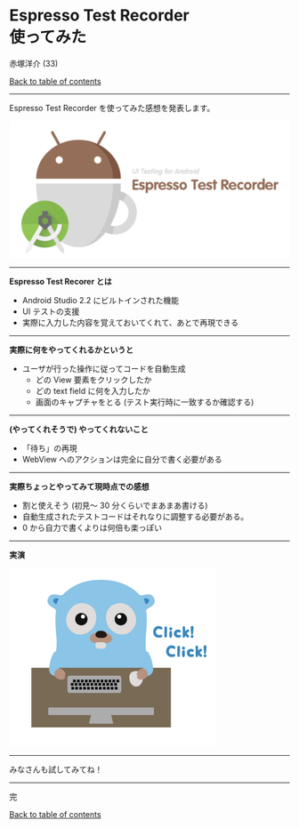 Espresso Test Recorder<br>使ってみた
=======================

赤塚洋介 (33)

>>>

[Back to table of contents](./index.html)

---

Espresso Test Recorder を使ってみた感想を発表します。

<img src="./materials/espresso/espresso_test_recorder.png" style="background:none; border:none; box-shadow:none;">

---

**Espresso Test Recorer とは**

* Android Studio 2.2 にビルトインされた機能
* UI テストの支援
* 実際に入力した内容を覚えておいてくれて、あとで再現できる

---

**実際に何をやってくれるかというと**

* ユーザが行った操作に従ってコードを自動生成
  * どの View 要素をクリックしたか
  * どの text field に何を入力したか
  * 画面のキャプチャをとる (テスト実行時に一致するか確認する)

---

**(やってくれそうで) やってくれないこと**

* 「待ち」の再現
* WebView へのアクションは完全に自分で書く必要がある

---

**実際ちょっとやってみて現時点での感想**

* 割と使えそう (初見〜 30 分くらいでまあまあ書ける)
* 自動生成されたテストコードはそれなりに調整する必要がある。
* 0 から自力で書くよりは何倍も楽っぽい

---

**実演**

<img src="./materials/espresso/19.png" style="background:none; border:none; box-shadow:none;">

---

みなさんも試してみてね！

---

完

>>>

[Back to table of contents](./index.html)
